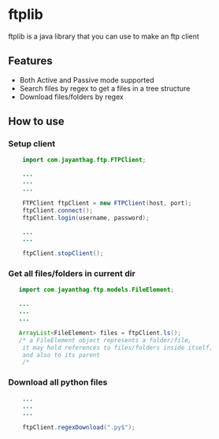 # ftplib
ftplib is a java library that you can use to make an ftp client

## Features

* Both Active and Passive mode supported
* Search files by regex to get a files in a tree structure
* Download files/folders by regex

## How to use

### Setup client

```java
    import com.jayanthag.ftp.FTPClient;

    ...
    ...
    ...

    FTPClient ftpClient = new FTPClient(host, port);
    ftpClient.connect();
    ftpClient.login(username, password);

    ...
    ...

    ftpClient.stopClient();
```

### Get all files/folders in current dir

```java
   import com.jayanthag.ftp.models.FileElement;

   ...
   ...
   ...

   ArrayList<FileElement> files = ftpClient.ls();
   /* a FileElement object represents a folder/file,
    it may hold references to files/folders inside itself,
    and also to its parent
    /*
```

### Download all python files

```java
    ...
    ...
    ...

    ftpClient.regexDownload(".py$");
```
